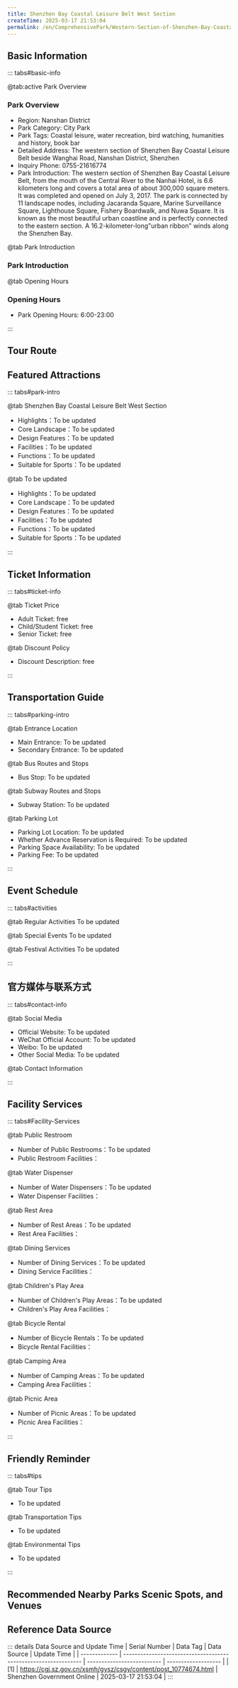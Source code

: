 ```yaml
---
title: Shenzhen Bay Coastal Leisure Belt West Section
createTime: 2025-03-17 21:53:04
permalink: /en/ComprehensivePark/Western-Section-of-Shenzhen-Bay-Coastal-Leisure-Belt/
---
```



<script setup>
import ImageSwiper from '/.vuepress/theme/components/ImageSwiper.vue'
// 轮播图数据
const swiperItems = [
    {
                link: 'https://cgj.sz.gov.cn/img/4/4005/4005694/10774674.jpg',
                title: 'Shenzhen Bay Coastal Leisure Belt West Section',
                description: '',
                author: 'Shenzhen Government Online',
                date: '2025/03/17'
                },
  {
                link: 'https://cgj.sz.gov.cn/img/4/4005/4005694/10774674.jpg',
                title: 'Shenzhen Bay Coastal Leisure Belt West Section',
                description: '',
                author: 'Shenzhen Government Online',
                date: '2025/03/17'
                }
]
// 配置项
const swiperConfig = {
  height: 500,
  showInfo: true
}
</script>
<!-- 轮播图组件 -->
<ImageSwiper :items="swiperItems" :config="swiperConfig" />



## Basic Information

::: tabs#basic-info

@tab:active Park Overview
### Park Overview
- Region: Nanshan District
- Park Category: City Park
- Park Tags: Coastal leisure, water recreation, bird watching, humanities and history, book bar
- Detailed Address: The western section of Shenzhen Bay Coastal Leisure Belt beside Wanghai Road, Nanshan District, Shenzhen
- Inquiry Phone: 0755-21616774
- Park Introduction: The western section of Shenzhen Bay Coastal Leisure Belt, from the mouth of the Central River to the Nanhai Hotel, is 6.6 kilometers long and covers a total area of about 300,000 square meters. It was completed and opened on July 3, 2017. The park is connected by 11 landscape nodes, including Jacaranda Square, Marine Surveillance Square, Lighthouse Square, Fishery Boardwalk, and Nuwa Square. It is known as the most beautiful urban coastline and is perfectly connected to the eastern section. A 16.2-kilometer-long"urban ribbon" winds along the Shenzhen Bay.

@tab Park Introduction
### Park Introduction
@tab Opening Hours
### Opening Hours
- Park Opening Hours: 6:00-23:00

:::

## Tour Route
<ImageCard
image="https://cgj.sz.gov.cn/images/index20230710_1.png"
title="Shenzhen Bay Coastal Leisure Belt West Section游玩路径图"
description="游玩路径示意图"
/>



## Featured Attractions

::: tabs#park-intro

@tab Shenzhen Bay Coastal Leisure Belt West Section
<ImageCard
image="https://cgj.sz.gov.cn/images/index20230710_1.png"
    title="Shenzhen Bay Coastal Leisure Belt West Section"
    description="The western section of the Shenzhen Bay Coastal Leisure Belt transforms the original productive coastline into a public space with rich community activities and place spirit, becoming a diversified and flexible waterfront leisure belt. It uses the  'bay' theme space language and environmental landscape intention to enrich the coastline characteristics of the coastal leisure belt and the corresponding waterfront functional activity space. The park is divided into four areas, D, E, F, and G, from east to southwest. Several parks, docks, squares, and greenways are connected in series along the line, which enhances the natural landscape environment of the city and creates different landscape theme characteristics. The 'natural park' in section D, where the water and sky are one color, enters the natural park through the central estuary bridge, and experiences a beautiful large lawn, a central estuary corridor bridge with smooth curves and gradient steel pipes, and an exquisite horticultural garden, reflecting the landscape garden of the city's development and changing skyline. The 'ecological corridor' in section E is a staggered 'ecological corridor'. This section is in the form of a bay, adjacent to Shekou Mountain, and combined with small buildings and pedestrian system settings, it has become an important ecological corridor where the mountain and the bay meet. The white lighthouse in the  'Lighthouse Square' of Section F is the original building of the site that has been preserved, suggesting the former function of the waterway. The Lighthouse Square is connected to the commercial and leisure pedestrian street next to it, becoming a vibrant landmark in this area. The  'Fishing Sea Boardwalk' of Section G focuses on local fishing, boats, docks and other fishery infrastructure, and is built into landscape nodes such as the Fishing Sea Boardwalk, Shekou Garden, and Dock Park, which are characterized by the local fishing culture of Shekou."
    date=""
    author="Shenzhen Government Online"
/>


- Highlights：To be updated
- Core Landscape：To be updated
- Design Features：To be updated
- Facilities：To be updated
- Functions：To be updated
- Suitable for Sports：To be updated

@tab To be updated
<ImageCard
image="https://cgj.sz.gov.cn/images/index20230710_1.png"
    title="Shenzhen Bay Coastal Leisure Belt West Section"
    description="The western section of the Shenzhen Bay Coastal Leisure Belt transforms the original productive coastline into a public space with rich community activities and place spirit, becoming a diversified and flexible waterfront leisure belt. It uses the  'bay' theme space language and environmental landscape intention to enrich the coastline characteristics of the coastal leisure belt and the corresponding waterfront functional activity space. The park is divided into four areas, D, E, F, and G, from east to southwest. Several parks, docks, squares, and greenways are connected in series along the line, which enhances the natural landscape environment of the city and creates different landscape theme characteristics. The 'natural park' in section D, where the water and sky are one color, enters the natural park through the central estuary bridge, and experiences a beautiful large lawn, a central estuary corridor bridge with smooth curves and gradient steel pipes, and an exquisite horticultural garden, reflecting the landscape garden of the city's development and changing skyline. The 'ecological corridor' in section E is a staggered 'ecological corridor'. This section is in the form of a bay, adjacent to Shekou Mountain, and combined with small buildings and pedestrian system settings, it has become an important ecological corridor where the mountain and the bay meet. The white lighthouse in the  'Lighthouse Square' of Section F is the original building of the site that has been preserved, suggesting the former function of the waterway. The Lighthouse Square is connected to the commercial and leisure pedestrian street next to it, becoming a vibrant landmark in this area. The  'Fishing Sea Boardwalk' of Section G focuses on local fishing, boats, docks and other fishery infrastructure, and is built into landscape nodes such as the Fishing Sea Boardwalk, Shekou Garden, and Dock Park, which are characterized by the local fishing culture of Shekou."
    date=""
    author="Shenzhen Government Online"
/>


- Highlights：To be updated
- Core Landscape：To be updated
- Design Features：To be updated
- Facilities：To be updated
- Functions：To be updated
- Suitable for Sports：To be updated

:::

## Ticket Information

::: tabs#ticket-info

@tab Ticket Price
- Adult Ticket: free
- Child/Student Ticket: free
- Senior Ticket: free

@tab Discount Policy
- Discount Description: free

:::

## Transportation Guide

::: tabs#parking-intro

@tab Entrance Location
- Main Entrance: To be updated
- Secondary Entrance: To be updated

@tab Bus Routes and Stops
- Bus Stop: To be updated

@tab Subway Routes and Stops
- Subway Station: To be updated

@tab Parking Lot
- Parking Lot Location: To be updated
- Whether Advance Reservation is Required: To be updated
- Parking Space Availability: To be updated
- Parking Fee: To be updated

:::

## Event Schedule

::: tabs#activities

@tab Regular Activities
To be updated

@tab Special Events
To be updated

@tab Festival Activities
To be updated

:::

## 官方媒体与联系方式

::: tabs#contact-info

@tab Social Media
- Official Website: To be updated
- WeChat Official Account: To be updated
- Weibo: To be updated
- Other Social Media: To be updated

@tab Contact Information

:::

## Facility Services

::: tabs#Facility-Services

@tab Public Restroom
- Number of Public Restrooms：To be updated
- Public Restroom Facilities：

@tab Water Dispenser
- Number of Water Dispensers：To be updated
- Water Dispenser Facilities：

@tab Rest Area
- Number of Rest Areas：To be updated
- Rest Area Facilities：

@tab Dining Services
- Number of Dining Services：To be updated
- Dining Service Facilities：

@tab Children's Play Area
- Number of Children's Play Areas：To be updated
- Children's Play Area Facilities：

@tab Bicycle Rental
- Number of Bicycle Rentals：To be updated
- Bicycle Rental Facilities：

@tab Camping Area
- Number of Camping Areas：To be updated
- Camping Area Facilities：

@tab Picnic Area
- Number of Picnic Areas：To be updated
- Picnic Area Facilities：

:::

## Friendly Reminder

::: tabs#tips

@tab Tour Tips
- To be updated

@tab Transportation Tips
- To be updated

@tab Environmental Tips
- To be updated

:::

## Recommended Nearby Parks Scenic Spots, and Venues

<CardGrid>
  <ImageCard
        image="https://cgj.sz.gov.cn/img/4/4005/4005751/10774760.jpg"
        title="Universiade Park"
        description="Universiade Park is located in the Universiade New Town area of Longcheng Street, Longgang District. It is bounded by the Universiade New Town red line in the n"
        href="/en/ComprehensivePark/Universiade Park"
        author="Shenzhen Government Online"
        date="2025/01/02"
      />
      <ImageCard
        image="https://cgj.sz.gov.cn/img/4/4005/4005751/10774760.jpg"
        title="Universiade Park"
        description="Universiade Park is located in the Universiade New Town area of Longcheng Street, Longgang District. It is bounded by the Universiade New Town red line in the n"
        href="/en/ComprehensivePark/Universiade Park"
        author="Shenzhen Government Online"
        date="2025/01/02"
      />
    </CardGrid>


## Reference Data Source

::: details Data Source and Update Time
| Serial Number | Data Tag                                                        | Data Source                | Update Time         |
| ------------- | --------------------------------------------------------------- | -------------------------- | ------------------- |
| [1]           | https://cgj.sz.gov.cn/xsmh/gysz/csgy/content/post_10774674.html | Shenzhen Government Online | 2025-03-17 21:53:04 |
:::

